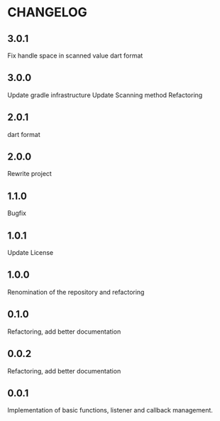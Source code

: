 # CHANGELOG

## 3.0.1

Fix handle space in scanned value
dart format

## 3.0.0

Update gradle infrastructure
Update Scanning method
Refactoring

## 2.0.1

dart format

## 2.0.0

Rewrite project

## 1.1.0

Bugfix

## 1.0.1

Update License

## 1.0.0

Renomination of the repository and refactoring

## 0.1.0

Refactoring, add better documentation

## 0.0.2

Refactoring, add better documentation

## 0.0.1

Implementation of basic functions, listener and callback management.
